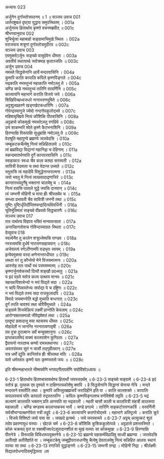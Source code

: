 अध्यायः 023

अर्जुनेन दुर्गास्तोत्रपठनम् ॥ 1 ॥
सञ्जय उवाच 	001  
धार्तराष्ट्रबलं दृष्ट्वा युद्धाय समुपस्थितम् ।	001a  
अर्जुनस्य हितार्थाय कृष्णो वचनमब्रवीत् ॥	001c  
श्रीभगवानुवाच 	002  
शुचिर्भूत्वा महाबाहो सङ्ग्रामाभिमुखे स्थितः ।	002a  
पराजयाय शत्रूणां दुर्गास्तोत्रमुदीरय ॥	002c  
सञ्जय उवाच 	003  
एवमुक्तोऽर्जुनः सङ्ख्ये वासुदेवेन धीमता ।	003a  
अवतीर्य रथात्पार्थः स्तोत्रमाह कृताञ्जलिः ॥	003c  
अर्जुन उवाच 	004  
नमस्ते सिद्धसेनानि आर्ये मन्दरवासिनि ।	004a  
कुमारि कालि कापालि कपिले कृष्णपिङ्गले ॥	004c  
भद्रकालि नमस्तुभ्यं महाकालि नमोऽस्तु ते ।	005a  
चण्डि चण्डे नमस्तुभ्यं तारिणि वरवर्णिनि ॥	005c  
कात्यायनि महाभागे करालि विजये जये ।	006a  
शिखिपिच्छध्वजधरे नानाभरणभूषिते ॥	006c  
अट्टशूलप्रहरणे खड्गखेटकधारिणि ।	007a  
गोपेन्द्रस्यानुजे ज्येष्ठे नन्दगोपकुलोद्भवे ॥	007c  
महिषासृक्प्रिये नित्यं कौशिकि पीतवासिनि ।	008a  
अट्टहासे कोकमुखे नमस्तेऽस्तु रणप्रिये ॥	008c  
उभे शाकम्भरि श्वेते कृष्णे कैटभनाशिनि ।	009a  
हिरण्याक्षि विरूपाक्षि सुधूम्राक्षि नमोऽस्तु ते ॥	009c  
वेदश्रुति महापुण्ये ब्रह्मण्ये जातवेदसि ।	010a  
जम्बूकटकचैत्येषु नित्यं सन्निहितालये ॥	010c  
त्वं ब्रह्मविद्या विद्यानां महानिद्रा च देहिनाम् ।	011a  
स्कन्दमातर्भगवति दुर्गे कान्तारवासिनि ॥	011c  
स्वाहाकारः स्वधा चैव कला काष्ठा सरस्वती ।	012a  
सावित्री वेदमाता च तथा वेदान्त उच्यते ॥	012c  
स्तुतासि त्वं महादेवि विशुद्धेनान्तरात्मना ।	013a  
जयो भवतु मे नित्यं त्वत्प्रसादाद्रणाजिरे ॥	013c  
कान्तारभयदुर्गेषु भक्तानां चालयेषु च ।	014a  
नित्यं वससि पाताले युद्धे जयसि दानवान् ॥	014c  
त्वं जम्भनी मोहिनी च माया ह्रीः श्रीस्तथैव च ।	015a  
सन्ध्या प्रभावती चैव सावित्री जननी तथा ॥	015c  
तुष्टिः पुष्टिर्धृतिर्दीप्तिश्चन्द्रादित्यविवर्धिनी ।	016a  
भूतिर्भूतिमतां सङ्ख्ये वीक्ष्यसे सिद्धचारणैः ॥	016c  
सञ्जय उवाच 	017  
ततः पार्थस्य विज्ञाय भक्तिं मानववत्सला । 	017a  
अन्तरिक्षगतोवाच गोविन्दस्याग्रतः स्थिता ॥	017c  
देव्युवाच 	018  
स्वल्पेनैव तु कालेन शत्रूञ्जेष्यसि पाण्डव ।	018a  
नरस्त्वमसि दुर्धर्ष नारायणसहायवान् ॥	018c  
अजेयस्त्वं रणेऽरीणामपि वज्रभृतः स्वयम् ।	019a  
इत्येवमुक्त्वा वरदा क्षणेनान्तरधीयत ॥	019c  
लब्ध्वा वरं तु कौन्तेयो मेने विजयमात्मनः ।	020a  
आरुरोह ततः पार्थो रथं परमसम्मतम् ॥	020c  
कृष्णार्जुनावेकरथौ दिव्यौ शङ्खौ प्रदध्मतुः ।	021a  
य इदं पठते स्तोत्रं कल्य उत्थाय मानवः ॥	021c  
यक्षरक्षःपिशाचेभ्यो न भयं विद्यते सदा ।	022a  
न चापि रिपवस्तेभ्यः सर्पाद्या ये च दंष्ट्रिणः ॥	022c  
न भयं विद्यते तस्य सदा राजकुलादपि ।	023a  
विवादे जयमाप्नोति बद्धो मुच्यति बन्धनात् ॥	023c  
दुर्गं तरति चावश्यं तथा चोरैर्विमुच्यते ।	024a  
सङ्ग्रामे विजयेन्नित्यं लक्ष्मीं प्राप्नोति केवलाम् ॥	024c  
आरोग्यबलसम्पन्नो जीवेद्वर्षशतं तथा ।	025a  
एतद्दृष्टं प्रसादात्तु मया व्यासस्य धीमतः ॥	025c  
मोहादेतौ न जानन्ति नरनारायणावृषी ।	026a  
तव पुत्रा दुरात्मानः सर्वे मन्युवशानुगाः ॥	026c  
प्राप्तकालमिदं वाक्यं कालपाशेन कुण्ठिताः ।	027a  
द्वैपायनो नारदश्च कण्वो रामस्तथानघः ।	027c  
अवारयंस्तव सुतं न चासौ तद्गृहीतवान् ॥	027e  
यत्र धर्मो द्युतिः कान्तिर्यत्र ह्रीः श्रीस्तथा मतिः ।	028a  
यतो धर्मस्ततः कृष्णो यतः कृष्णस्ततो जयः ॥ ॥	028c  

इति श्रीमन्महाभारते भीष्मपर्वणि भगवद्गीतापर्वणि त्रयोविंशोऽध्यायः ॥

6-23-1 हितार्थाय हितश्चासावर्थश्च हितार्थो जयस्तदर्थम् ॥ 6-23-3 सङ्ख्ये सङ्ग्रामे ॥ 6-23-4 इदं स्तोत्रं झ. पुस्तक एव दृश्यते न दाक्षिणात्यकोशेषु क्वापि । हे सिद्धसेनानि सिद्धानां सेनाया नेत्रि । मन्दरे मन्दरवने वसतीति तथा । कुमारि अविप्लुतब्रह्मचर्ये जरादिहीने इति वा । कालि कालशक्ते । कापालि कपालस्यायं पतिः कापालो रुद्रस्तत्पत्नि । कपिलः कृष्णपिङ्गलश्च वर्णविशेषौ तद्वति ॥ 6-23-5 भद्रं कल्याणं कालयति भक्तान् प्रति आनयति सा भद्रकाली । महती चासौ काली च कालयित्री संहर्त्री कालरूपा महाकाली । चण्डि चण्डस्य कालान्तकस्य भार्ये । चण्डे प्रगल्भे । तारिणि सङ्कटोत्तरणकर्त्रि । वरवर्णिनी सर्वसौभाग्यलक्षणोपेता स्त्री तद्रूपे ॥ 6-23-6 कात्यायनि कतगोत्रोद्भवे । महाभागे अतिपूज्ये । करालि क्रूरे । विजये विशिष्टो जयो यया सा । जयप्रदे इत्यर्थः । जये जयस्वरूपे ॥ 6-23-7 अट्टम् अत्युत्कटं शूलं तदेव प्रहरणायुधं यस्याः । खेटकं चर्म ॥ 6-23-8 कौशिकि कुशिककुलोत्पन्ने । अट्टहासे प्रशस्तस्मिते । कोकं चक्रवत् वृत्तं वा रक्तबीजवधेऽसुरादानशीलं वा मुखं यस्याः सा कोकमुखा ॥ 6-23-9 हिरण्याक्षि पीतनेत्रे । विरूपाक्षि विविधरूपयुक्तनेत्रे ॥ 6-23-10 ब्रह्मण्ये यज्ञकर्मविप्रादिषु साध्वी ब्रह्मण्या । जातवेदसि अतीतज्ञे अतीतैर्ज्ञाते वा । जम्बूकटकेषु जम्बूद्वीपराजधानीषु चैत्येषु देवतालयेषु नित्यं सन्निहित आलयः स्थानं यस्याः सा तथा ॥ 6-23-13 रणाजिरे युद्धाङ्गणे ॥ 6-23-15 जम्भनी तन्द्रा । मोहिनी निद्रा । श्रीर्लक्ष्मीः विद्यातपोधनादिसमृद्धिरूपा ॥स
